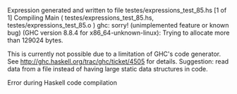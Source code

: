 Expression generated and written to file testes/expressions_test_85.hs
[1 of 1] Compiling Main             ( testes/expressions_test_85.hs, testes/expressions_test_85.o )
ghc: sorry! (unimplemented feature or known bug)
  (GHC version 8.8.4 for x86_64-unknown-linux):
         Trying to allocate more than 129024 bytes.

This is currently not possible due to a limitation of GHC's code generator.
See http://ghc.haskell.org/trac/ghc/ticket/4505 for details.
Suggestion: read data from a file instead of having large static data
structures in code.


Error during Haskell code compilation